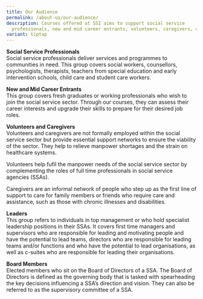 ```yaml
---
title: Our Audience
permalink: /about-us/our-audience/
description: Courses offered at SSI aims to support social service
  professionals, new and mid career entrants, volunteers, caregivers, and more.
variant: tiptap
---
```

<p><strong>Social Service Professionals</strong>
<br>Social service professionals deliver services and programmes to communities
in need. This group covers social workers, counsellors, psychologists,
therapists, teachers from special education and early intervention schools,
child care and student care workers.</p>
<p><strong>New and Mid Career Entrants</strong>
<br>This group covers fresh graduates or working professionals who wish to
join the social service sector. Through our courses, they can assess their
career interests and upgrade their skills to prepare for their desired
job roles.</p>
<p><strong>Volunteers and Caregivers</strong>
<br>Volunteers and caregivers are not formally employed within the social
service sector but provide essential support networks to ensure the viability
of the sector. They help to relieve manpower shortages and the strain on
healthcare systems.</p>
<p>Volunteers help fufil the manpower needs of the social service sector
by complementing the roles of full time professionals in social service
agencies (SSAs).</p>
<p>Caregivers are an informal network of people who step up as the first
line of support to care for family members or friends who require care
and assistance, such as those with chronic illnesses and disabilities.</p>
<p><strong>Leaders</strong>
<br>This group refers to individuals in top management or who hold specialist
leadership positions in their SSAs. It covers first time managers and supervisors
who are responsible for leading and motivating people and have the potential
to lead teams, directors who are responsible for leading teams and/or functions
and who have the potential to lead organisations, as well as c-suites who
are responsible for leading their organisations.</p>
<p><strong>Board Members</strong>
<br>Elected members who sit on the Board of Directors of a SSA. The Board
of Directors is defined as the governing body that is tasked with spearheading
the key decisions influencing a SSA’s direction and vision. They can also
be referred to as the supervisory committee of a SSA.</p>
